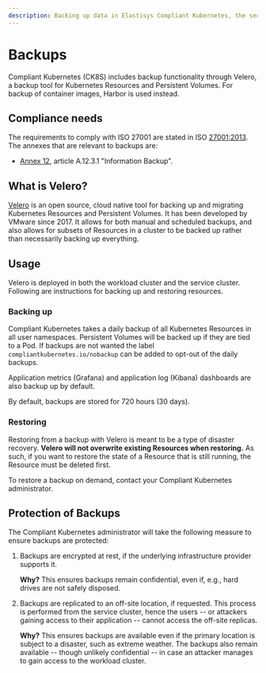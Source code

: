```yaml
---
description: Backing up data in Elastisys Compliant Kubernetes, the security-focused Kubernetes distribution.
---
```


# Backups

Compliant Kubernetes (CK8S) includes backup functionality through Velero, a backup tool for Kubernetes Resources and Persistent Volumes. For backup of container images, Harbor is used instead.

## Compliance needs

The requirements to comply with ISO 27001 are stated in ISO [27001:2013](https://www.isms.online/iso-27001/). The annexes that are relevant to backups are:

- [Annex 12](https://www.isms.online/iso-27001/annex-a-12-operations-security/), article A.12.3.1 "Information Backup".

## What is Velero?

[Velero](https://velero.io/) is an open source, cloud native tool for backing up and migrating Kubernetes Resources and Persistent Volumes. It has been developed by VMware since 2017. It allows for both manual and scheduled backups, and also allows for subsets of Resources in a cluster to be backed up rather than necessarily backing up everything.

## Usage

Velero is deployed in both the workload cluster and the service cluster. Following are instructions for backing up and restoring resources.

### Backing up

<!--user-demo-backup-start-->

Compliant Kubernetes takes a daily backup of all Kubernetes Resources in all user namespaces. Persistent Volumes will be backed up if they are tied to a Pod. If backups are not wanted the label `compliantkubernetes.io/nobackup` can be added to opt-out of the daily backups.

Application metrics (Grafana) and application log (Kibana) dashboards are also backup up by default.

By default, backups are stored for 720 hours (30 days).

<!--user-demo-backup-end-->

### Restoring

<!--user-demo-restore-start-->
Restoring from a backup with Velero is meant to be a type of disaster recovery. **Velero will not overwrite existing Resources when restoring.** As such, if you want to restore the state of a Resource that is still running, the Resource must be deleted first.

To restore a backup on demand, contact your Compliant Kubernetes administrator.
<!--user-demo-restore-end-->

## Protection of Backups

The Compliant Kubernetes administrator will take the following measure to ensure backups are protected:

1. Backups are encrypted at rest, if the underlying infrastructure provider supports it.

    **Why?** This ensures backups remain confidential, even if, e.g., hard drives are not safely disposed.

2. Backups are replicated to an off-site location, if requested. This process is performed from the service cluster, hence the users -- or attackers gaining access to their application -- cannot access the off-site replicas.

    **Why?** This ensures backups are available even if the primary location is subject to a disaster, such as extreme weather. The backups also remain available -- though unlikely confidential -- in case an attacker manages to gain access to the workload cluster.

<!--

!!!note
    This safeguard is pending an internal investigation and process change.

3. The buckets holding the backups are configured with [object lock](https://docs.safespring.com/storage/object-locking/), if the underlying cloud provider supports it. This means that backups cannot be modified or erase until a given retention time, even with privileged credentials.

    **Why?** This ensures backups are available -- though unlikely confidential -- even if the whole Compliant Kubernetes environment is compromised.
-->
